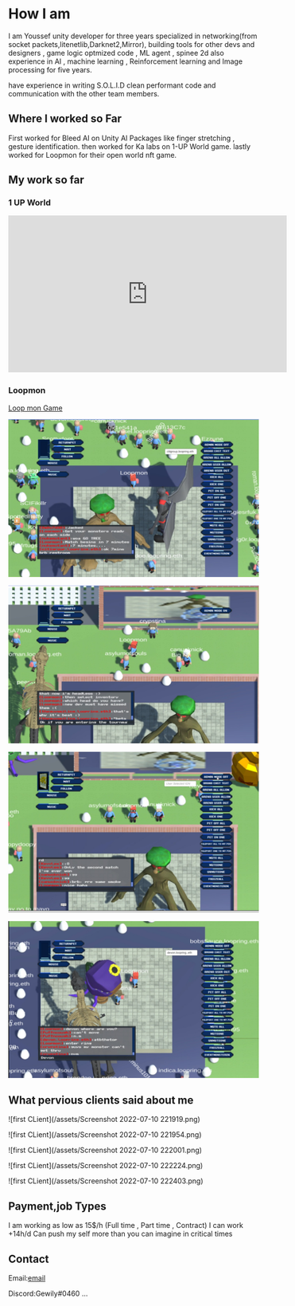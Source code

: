 # How I am 

 I am Youssef unity developer for three years specialized in networking(from socket packets,litenetlib,Darknet2,Mirror), building tools for other devs and designers , game logic optmized code , ML agent , spinee 2d also experience in AI , machine learning , Reinforcement learning and Image processing for five years.
 
have experience in writing S.O.L.I.D clean performant code and communication with the other team members.

## Where I worked so Far
First worked for Bleed AI on Unity AI Packages like finger stretching , gesture identification.
then worked for Ka labs on 1-UP World game.
lastly worked for Loopmon for their open world nft game.

## My work so far

### 1 UP World


<iframe width="560" height="315" src="https://www.youtube.com/embed/sNX5vlselc4" title="YouTube video player" frameborder="0" allow="accelerometer; autoplay; clipboard-write; encrypted-media; gyroscope; picture-in-picture" allowfullscreen></iframe>

### Loopmon
[Loop mon Game](https://play.loopmon.com)

![first](/assets/1.jpeg)

![first](/assets/2.jpeg)

![first](/assets/3.jpeg)

![first](/assets/4.jpeg)


## What pervious clients said about me

![first CLient](/assets/Screenshot 2022-07-10 221919.png)

![first CLient](/assets/Screenshot 2022-07-10 221954.png)

![first CLient](/assets/Screenshot 2022-07-10 222001.png)

![first CLient](/assets/Screenshot 2022-07-10 222224.png)

![first CLient](/assets/Screenshot 2022-07-10 222403.png)

## Payment,job Types

I am working as low as 15$/h (Full time , Part time , Contract) 
I can work +14h/d Can push my self more than you can imagine in critical times


## Contact

Email:[email](Thethanksforthegod@gmail.com)

Discord:Gewily#0460
...

